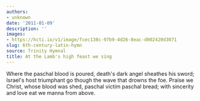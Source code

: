 ```yaml
---
authors:
- unknown
date: '2011-01-09'
description: ''
images:
- https://hcti.io/v1/image/fcec138c-97b9-4d26-8eac-d002420d3071
slug: 6th-century-latin-hymn
source: Trinity Hymnal
title: At the Lamb's high feast we sing
---
```


Where the paschal blood is poured, death's dark angel sheathes his sword;
Israel's host triumphant go though the wave that drowns the foe.
Praise we Christ, whose blood was shed, paschal victim paschal bread; with sincerity and love eat we manna from above.